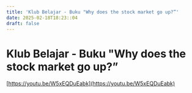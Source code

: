 ```yaml
---
title: 'Klub Belajar - Buku "Why does the stock market go up?”'
date: 2025-02-18T18:23::04
draft: false
---
```


# Klub Belajar - Buku "Why does the stock market go up?”

[https://youtu.be/W5xEQDuEabk](https://youtu.be/W5xEQDuEabk)

